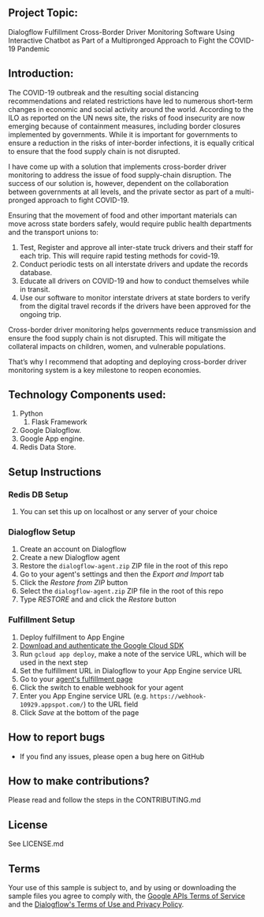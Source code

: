 ## Project Topic:
Dialogflow Fulfillment Cross-Border Driver Monitoring Software 
Using Interactive Chatbot as Part of a Multipronged Approach to 
Fight the COVID-19 Pandemic

## Introduction: 
The COVID-19 outbreak and the resulting social distancing recommendations and related restrictions have led to numerous short-term changes in economic and social activity around the world. According to the ILO as reported on the UN news site, the risks of food insecurity are now emerging because of containment measures, including border closures implemented by governments. While it is important for governments to ensure a reduction in the risks of inter-border infections, it is equally critical to ensure that the food supply chain is not disrupted.

I have come up with a solution that implements cross-border driver monitoring to address the issue of food supply-chain disruption. The success of our solution is, however, dependent on the collaboration between governments at all levels, and the private sector as part of a multi-pronged approach to fight COVID-19. 

Ensuring that the movement of food and other important materials can move across state borders safely, would require public health departments and the transport unions to:

1. Test, Register and approve all inter-state truck drivers and their staff for each trip. This will require rapid testing methods for covid-19.
2. Conduct periodic tests on all interstate drivers and update the records database.
3. Educate all drivers on COVID-19 and how to conduct themselves while in transit.
4. Use our software to monitor interstate drivers at state borders to verify from the digital travel records if the drivers have been approved for the ongoing trip.

Cross-border driver monitoring helps governments reduce transmission and ensure the food supply chain is not disrupted. This will mitigate the collateral impacts on children, women, and vulnerable populations.

That’s why I recommend that adopting and deploying cross-border driver monitoring system is a key milestone to reopen economies.

## Technology Components used:
1.	Python
    1.	  Flask Framework
2.	Google Dialogflow.
3.	Google App engine.
4.	Redis Data Store.


## Setup Instructions

### Redis DB Setup
 1. You can set this up on localhost or any server of your choice

### Dialogflow Setup
 1. Create an account on Dialogflow
 1. Create a new Dialogflow agent
 1. Restore the `dialogflow-agent.zip` ZIP file in the root of this repo
   1. Go to your agent's settings and then the *Export and Import* tab
   1. Click the *Restore from ZIP* button
   1. Select the `dialogflow-agent.zip` ZIP file in the root of this repo
   1. Type *RESTORE* and and click the *Restore* button

### Fulfillment Setup
 1. Deploy fulfillment to App Engine
   1. [Download and authenticate the Google Cloud SDK](https://cloud.google.com/sdk/docs/quickstart-macos)
   1. Run `gcloud app deploy`, make a note of the service URL, which will be used in the next step
 1. Set the fulfillment URL in Dialogflow to your App Engine service URL
   1. Go to your [agent's fulfillment page](https://console.dialogflow.com/api-client/#/agent//fulfillment)
   1. Click the switch to enable webhook for your agent
   1. Enter you App Engine service URL (e.g. `https://webhook-10929.appspot.com/`) to the URL field
   1. Click *Save* at the bottom of the page

## How to report bugs
* If you find any issues, please open a bug here on GitHub

## How to make contributions?
Please read and follow the steps in the CONTRIBUTING.md

## License
See LICENSE.md

## Terms
Your use of this sample is subject to, and by using or downloading the sample files you agree to comply with, the [Google APIs Terms of Service](https://developers.google.com/terms/) and the [Dialogflow's Terms of Use and Privacy Policy](https://dialogflow.com/terms/).